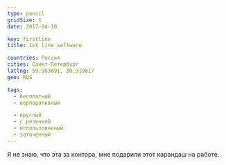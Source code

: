 ```yaml
---
type: pencil
gridSize: 1
date: 2017-04-10

key: firstline
title: 1st line software

countries: Россия
cities: Санкт-Петербург
latlng: 59.963691, 30.319817
geo: RUS

tags:
  - бесплатный
  - корпоративный

  - круглый
  - с резинкой
  - использованный
  - заточенный
---
```


Я не знаю, что эта за контора, мне подарили этот карандаш на работе.
